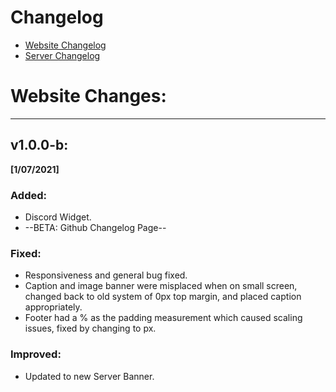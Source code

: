 Changelog
====
* [Website Changelog](https://jjws600.github.io/jjwsNetwork)
* [Server Changelog](https://jjws600.github.io/jjwsNetwork/servers)
# Website Changes:
---
## v1.0.0-b: 
**[1/07/2021]**

### **Added**:
* Discord Widget.
* --BETA: Github Changelog Page--

### **Fixed**:
* Responsiveness and general bug fixed.
* Caption and image banner were misplaced when on small screen, changed back to old system of 0px top margin, and placed caption appropriately.
* Footer had a % as the padding measurement which caused scaling issues, fixed by changing to px.

### **Improved**:
* Updated to new Server Banner.
